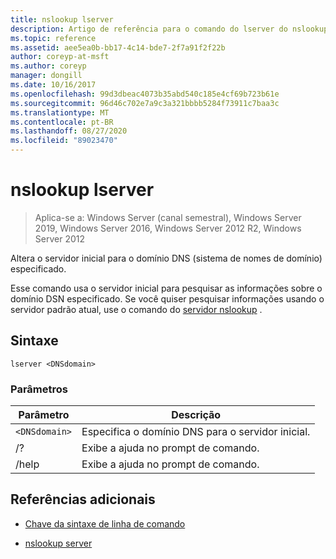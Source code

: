 ```yaml
---
title: nslookup lserver
description: Artigo de referência para o comando do lserver do nslookup, que altera o servidor inicial para o domínio DNS (sistema de nomes de domínio) especificado.
ms.topic: reference
ms.assetid: aee5ea0b-bb17-4c14-bde7-2f7a91f2f22b
author: coreyp-at-msft
ms.author: coreyp
manager: dongill
ms.date: 10/16/2017
ms.openlocfilehash: 99d3dbeac4073b35abd540c185e4cf69b723b61e
ms.sourcegitcommit: 96d46c702e7a9c3a321bbbb5284f73911c7baa3c
ms.translationtype: MT
ms.contentlocale: pt-BR
ms.lasthandoff: 08/27/2020
ms.locfileid: "89023470"
---
```

# <a name="nslookup-lserver"></a>nslookup lserver

> Aplica-se a: Windows Server (canal semestral), Windows Server 2019, Windows Server 2016, Windows Server 2012 R2, Windows Server 2012

Altera o servidor inicial para o domínio DNS (sistema de nomes de domínio) especificado.

Esse comando usa o servidor inicial para pesquisar as informações sobre o domínio DSN especificado. Se você quiser pesquisar informações usando o servidor padrão atual, use o comando do [servidor nslookup](nslookup-server.md) .

## <a name="syntax"></a>Sintaxe

```
lserver <DNSdomain>
```

### <a name="parameters"></a>Parâmetros

| Parâmetro | Descrição |
| --------- | ----------- |
| `<DNSdomain>` | Especifica o domínio DNS para o servidor inicial. |
| /? | Exibe a ajuda no prompt de comando. |
| /help | Exibe a ajuda no prompt de comando. |

## <a name="additional-references"></a>Referências adicionais

- [Chave da sintaxe de linha de comando](command-line-syntax-key.md)

- [nslookup server](nslookup-server.md)
